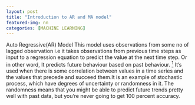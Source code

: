 ```yaml
---
layout: post
title: "Introduction to AR and MA model"
featured-img: nn
categories: [MACHINE LEARNING]
---
```


Auto Regressive(AR) Model
This model uses observations from some no of lagged observation i.e it takes observations from previous time steps as input to a regression equation to predict the value at the next time step.
Or in other word, It predicts future behaviour based on past behaviour. [<sup>1</sup>](https://www.statisticshowto.datasciencecentral.com/autoregressive-model/) It’s used when there is some correlation between values in a time series and the values that precede and succeed them.It is an example of stochastic process, which have degrees of uncertainty or randomness in it. The randomness means that you might be able to predict future trends pretty well with past data, but you’re never going to get 100 percent accuracy.
